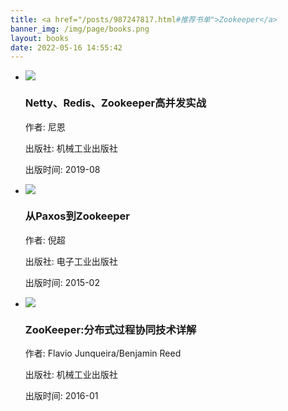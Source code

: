 ```yaml
---
title: <a href="/posts/987247817.html#推荐书单">Zookeeper</a>
banner_img: /img/page/books.png
layout: books
date: 2022-05-16 14:55:42
---
```

<link rel="stylesheet" type="text/css" href="/css/books.css">

<div id="book">
        <div class="page">
            <ul class="content">
                <!-- 每个li标签内容代表一本书籍的所有信息 -->
                <li>
                    <div class="info">
                        <a href="https://weread.qq.com/web/bookDetail/1e732510718f63a11e7dee2" target="_blank" rel="noreferrer noopener" class="book-container">
                            <div class="book" title="《Netty、Redis、Zookeeper高并发实战》">
                                <img src="/img/books/img27.png">
                            </div>
                        </a>
                        <div class="info-card">
                            <h3>Netty、Redis、Zookeeper高并发实战</h3>
                            <p>作者: 尼恩</p>
                            <p>出版社: 机械工业出版社</p>     
                            <p>出版时间: 2019-08</p>  
                        </div>
                    </div>
                </li>
                <!-- 每个li标签内容代表一本书籍的所有信息 -->
                <li>
                    <div class="info">
                        <a href="https://weread.qq.com/web/bookDetail/02f32060811e3d012g010566" target="_blank" rel="noreferrer noopener" class="book-container">
                            <div class="book" title="《从Paxos到Zookeeper》">
                                <img src="/img/books/img28.png">
                            </div>
                        </a>
                        <div class="info-card">
                            <h3>从Paxos到Zookeeper</h3>
                            <p>作者: 倪超</p>
                            <p>出版社: 电子工业出版社</p>     
                            <p>出版时间: 2015-02</p>  
                        </div>
                    </div>
                </li>
                <!-- 每个li标签内容代表一本书籍的所有信息 -->
                <li>
                    <div class="info">
                        <a href="https://weread.qq.com/web/bookDetail/1e432fe0811e1a587g018301" target="_blank" rel="noreferrer noopener" class="book-container">
                            <div class="book" title="《ZooKeeper》">
                                <img src="/img/books/img29.png">
                            </div>
                        </a>
                        <div class="info-card">
                            <h3>ZooKeeper:分布式过程协同技术详解</h3>
                            <p>作者: Flavio Junqueira/Benjamin Reed</p>
                            <p>出版社: 机械工业出版社</p>     
                            <p>出版时间: 2016-01</p>  
                        </div>
                    </div>
                </li>
            </ul>
        </div>
</div>
